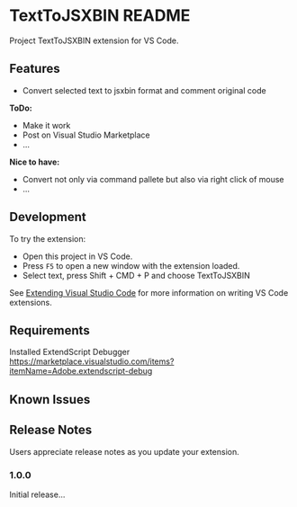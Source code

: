 # TextToJSXBIN README

Project TextToJSXBIN extension for VS Code.

## Features

* Convert selected text to jsxbin format and comment original code

**ToDo:**

* Make it work
* Post on Visual Studio Marketplace
* ...

**Nice to have:**

* Convert not only via command pallete but also via right click of mouse
* ...

## Development

To try the extension:

* Open this project in VS Code.
* Press `F5` to open a new window with the extension loaded.
* Select text, press Shift + CMD + P and choose TextToJSXBIN

See [Extending Visual Studio Code](https://code.visualstudio.com/docs/extensions/overview) for more information on writing VS Code extensions.

## Requirements

Installed ExtendScript Debugger
https://marketplace.visualstudio.com/items?itemName=Adobe.extendscript-debug

## Known Issues


## Release Notes

Users appreciate release notes as you update your extension.

### 1.0.0

Initial release...

